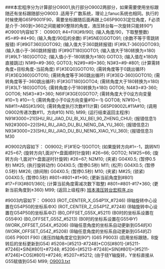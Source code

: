 ###本宏程序分为计算部分O9001,执行部分O9002两部分，如果需要使用坐标跟随还有坐标跟随部分O9003 .适用于广数系统，理论上fanuc系统也相同。执行的时候使用G65P9001F90，需要坐标跟随后面再跟上G65P9003(定位角度，F必须是介于-360到+360之间能被90整除的角度，液压转台每一次旋转只能转90°)
#O9001内容如下：
O09001;
#4=FIX[#9/90];  (输入角度/90，下取整整数)
#5=#9-#4*90; (输入角度/90后的余数)
IF[#5NE0]GOTO91; (余数不等于零跳转报错)
IF[#9GT360]GOTO92; (输入值大于360跳转报错)
IF[#9LT-360]GOTO93; (输入值小于-360跳转报错)
IF[#9GT180]GOTO1; (输入值大于180转换为±180)
IF[#9LT-180]GOTO2; (输入值小于-180转换为±180)
GOTO3;                     (输入值在±180内直接跳过)
N1#9=#9-360;
GOTO3;
N2#9=#9+360;
N3#3=#9-#801;        (计算需转角度=目标角度-当前角度)
IF[#3EQ0]GOTO10;    (需转角度等于0跳出循环)
IF[#3EQ360]GOTO10; (需转角度等于360跳出循环)
IF[#3EQ-360]GOTO10; (需转角度等于-360跳出循环)
IF[#3GT180]GOTO4;     (需转角度大于180转换为±180)
IF[#3LT-180]GOTO5;    (需转角度小于180转换为±180)
GOTO6;
N4#3=#3-360;
GOTO6;
N5#3=#3+360;
N6IF[#3GE0]GOTO7;   (需转角度大于0设方向变量#10=1)
#10=-1;                       (需转角度小于0设方向变量#10=-1)
GOTO8;
N7#10=1;
N8#11=ABS[#3/90];    (需转角度执行次数#11计算)
G65P09002L#11A#10;  (调用O9002传递次数#11，方向#10)
N10;
M99;                            (运行结束返回主程序)
N91#3000=21(SHU_RU_JIAO_DU_BI_XU_BEI_90_ZHENG_CHU);  (报错信息1)
N92#3000=22(SHU_RU_JIAO_DU_BU_NENG_DA_YU_360); (报错信息2)
N93#3000=23(SHU_RU_JIAO_DU_BU_NENG_XIAO_YU_360); (报错信息3)
M30

#O9002内容如下：
O09002;
IF[#1EQ-1]GOTO1;    (如果旋转方向#1=-1，跳转N1)
#25=67;                    (旋转方向1,面对Y+盘面顺时针旋转)
#26=66;
GOTO2;
N1#25=66;                (旋转方向-1,面对Y+盘面逆时针旋转)
#26=67;
N2M10;    (夹紧)
G04X0.5;   (暂停0.5秒)
M#25;       (执行旋转动作)
G04X0.5;   (暂停0.5秒)
M11;         (松开)
G04X0.5;   (暂停0.5秒)
M#26;       (排间隙)
G04X0.5;   (暂停0.5秒)
M10;         (夹紧)
M#25;       (锁紧)
G04X0.5;   (暂停0.5秒)
#801=#801+#1\*90;       (更新当前角度到#801)
#17=FIX[#801/360];       (计算当前角度需减次数下取整)
#801=#801-#17\*360;    (更新当前角度到±360)
M99;       (返回上级程序)
[旭本液压转台宏程序.zip](https://github.com/user-attachments/files/18004930/default.zip)

#9003内容如下：
O9003
(ROT_CENTER_X_G54P1X_#7246)    (B轴旋转中心设置在G54P50的坐标系中X)
(ROT_CENTER_Z_G54P1Z_#7248)    (B轴旋转中心设置在G54P50的坐标系中Z)
(B0_OFFSET_G55X_#5211)               (B0时的坐标系设置在G55中X)
(B0_OFFSET_G55Z_#5213)               (B0时的坐标系设置在G55中Y)
(WORK_OFFSET_G54X_#5206)        (B轴任意角度的坐标系自动更新到G54的X)
(WORK_OFFSET_G54Z_#5208)        (B轴任意角度的坐标系自动更新到G54的Z)
(G65 P9001 F90)                              (液压四轴角度定位到90°)
(G65 P9003)                                     (启用坐标跟随，B旋转后的坐标更新到G54)
#5208=[#5213-#7248]\*COS[#801]-[#5211-#7246]\*SIN[#801]+#7248;
#5206=[#5213-#7248]\*SIN[#801]+[#5211-#7246]\*COS[#801]+#7246;
#5207=#5212;                                 (由于绕Y轴旋转，Y坐标直接从G55赋值到G54)
M99;
[O9003.txt](https://github.com/user-attachments/files/18019092/O9003.txt)
